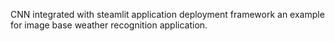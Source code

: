 CNN integrated with steamlit application deployment framework an example for image base weather recognition application.
